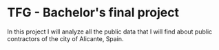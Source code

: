 # TFG - Bachelor's final project

In this project I will analyze all the public data that I will find about public contractors of the city of Alicante, Spain.
